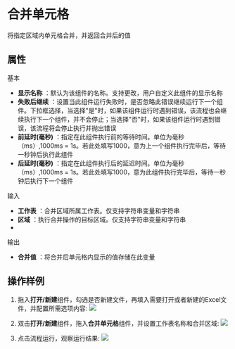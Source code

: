 # 合并单元格

将指定区域内单元格合并，并返回合并后的值

## 属性
基本
- **显示名称** ：默认为该组件的名称。支持更改，用户自定义此组件的显示名称
- **失败后继续** ：设置当此组件运行失败时，是否忽略此错误继续运行下一个组件。下拉框选择，当选择"是"时，如果该组件运行时遇到错误，该流程也会继续执行下一个组件，并不会停止；当选择"否"时，如果该组件运行时遇到错误，该流程将会停止执行并抛出错误
- **前延时(毫秒)** ：指定在此组件执行前的等待时间。单位为毫秒（ms）,1000ms = 1s。若此处填写1000，意为上一个组件执行完毕后，等待一秒钟后执行此组件
- **后延时(毫秒)** ：指定在此组件执行后的延迟时间。单位为毫秒（ms）,1000ms = 1s。若此处填写1000，意为此组件执行完毕后，等待一秒钟后执行下一个组件


输入

- **工作表** ：合并区域所属工作表。仅支持字符串变量和字符串
- **区域** ：执行合并操作的目标区域。仅支持字符串变量和字符串
-

输出

- **合并值** ：将合并后单元格内显示的值存储在此变量


## 操作样例
1. 拖入**打开/新建**组件，勾选是否新建文件，再填入需要打开或者新建的Excel文件，并配置所需选项内容:
![](https://docimages.blob.core.chinacloudapi.cn/images/Activities/wps1.png)

2. 双击**打开/新建**组件，拖入**合并单元格**组件，并设置工作表名称和合并区域:
![](https://docimages.blob.core.chinacloudapi.cn/images/Activities/wps60.png)

3. 点击流程运行，观察运行结果:
![](https://docimages.blob.core.chinacloudapi.cn/images/Activities/wps61.png)